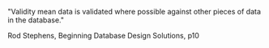 "Validity mean data is validated where possible against other pieces of data in the database."

Rod Stephens, Beginning Database Design Solutions, p10